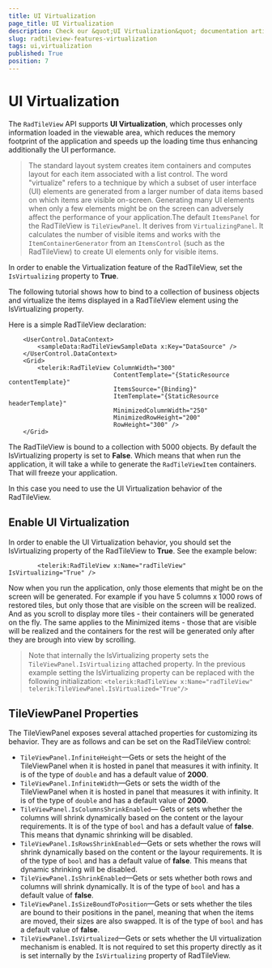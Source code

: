 ```yaml
---
title: UI Virtualization
page_title: UI Virtualization
description: Check our &quot;UI Virtualization&quot; documentation article for the RadTileView {{ site.framework_name }} control.
slug: radtileview-features-virtualization
tags: ui,virtualization
published: True
position: 7
---
```


# UI Virtualization

The `RadTileView` API supports __UI Virtualization__, which processes only information loaded in the viewable area, which reduces the memory footprint of the application and speeds up the loading time thus enhancing additionally the UI performance.

> The standard layout system creates item containers and computes layout for each item associated with a list control. The word "virtualize" refers to a technique by which a subset of user interface (UI) elements are generated from a larger number of data items based on which items are visible on-screen. Generating many UI elements when only a few elements might be on the screen can adversely affect the performance of your application.The default `ItemsPanel` for the RadTileView is `TileViewPanel`. It derives from `VirtualizingPanel`. It calculates the number of visible items and works with the `ItemContainerGenerator` from an `ItemsControl` (such as the RadTileView) to create UI elements only for visible items.

In order to enable the Virtualization feature of the RadTileView, set the `IsVirtualizing` property to __True__.

The following tutorial shows how to bind to a collection of business objects and virtualize the items displayed in a RadTileView element using the IsVirtualizing property.

Here is a simple RadTileView declaration:			


```XAML
	<UserControl.DataContext>
		<sampleData:RadTileViewSampleData x:Key="DataSource" />
	</UserControl.DataContext>
	<Grid>
		<telerik:RadTileView ColumnWidth="300" 
							 ContentTemplate="{StaticResource contentTemplate}"
							 ItemsSource="{Binding}"
							 ItemTemplate="{StaticResource headerTemplate}"
							 MinimizedColumnWidth="250"
							 MinimizedRowHeight="200"
							 RowHeight="300" />
	</Grid>
```

The RadTileView is bound to a collection with 5000 objects. By default the IsVirtualizing property is set to __False__. Which means that when run the application, it will take a while to generate the `RadTileViewItem` containers. That will freeze your application.

In this case you need to use the UI Virtualization behavior of the RadTileView.			

## Enable UI Virtualization

In order to enable the UI Virtualization behavior, you should set the IsVirtualizing property of the RadTileView to __True__. See the example below:				


```XAML
	    <telerik:RadTileView x:Name="radTileView" IsVirtualizing="True" />
```

Now when you run the application, only those elements that might be on the screen will be generated. For example if you have 5 columns x 1000 rows of restored tiles, but only those that are visible on the screen will be realized. And as you scroll to display more tiles - their containers will be generated on the fly. The same applies to the Minimized items - those that are visible will be realized and the containers for the rest will be generated only after they are brough into view by scrolling.

> Note that internally the IsVirtualizing property sets the `TileViewPanel.IsVirtualizing` attached property. In the previous example setting the IsVirtualizing property can be replaced with the following initialization:
> `<telerik:RadTileView x:Name="radTileView" telerik:TileViewPanel.IsVirtualized="True"/>`

## TileViewPanel Properties

The TileViewPanel exposes several attached properties for customizing its behavior. They are as follows and can be set on the RadTileView control:

* `TileViewPanel.InfiniteHeight`&mdash;Gets or sets the height of the TileViewPanel when it is hosted in panel that measures it with infinity. It is of the type of `double` and has a default value of __2000__.
* `TileViewPanel.InfiniteWidth`&mdash;Gets or sets the width of the TileViewPanel when it is hosted in panel that measures it with infinity. It is of the type of `double` and has a default value of __2000__.
* `TileViewPanel.IsColumnsShrinkEnabled`&mdash; Gets or sets whether the columns will shrink dynamically based on the content or the layour requirements. It is of the type of `bool` and has a default value of __false__. This means that dynamic shrinking will be disabled.
* `TileViewPanel.IsRowsShrinkEnabled`&mdash;Gets or sets whether the rows will shrink dynamically based on the content or the layour requirements. It is of the type of `bool` and has a default value of __false__. This means that dynamic shrinking will be disabled.
* `TileViewPanel.IsShrinkEnabled`&mdash;Gets or sets whether both rows and columns will shrink dynamically. It is of the type of `bool` and has a default value of __false__.
* `TileViewPanel.IsSizeBoundToPosition`&mdash;Gets or sets whether the tiles are bound to their positions in the panel, meaning that when the items are moved, their sizes are also swapped. It is of the type of `bool` and has a default value of __false__.
* `TileViewPanel.IsVirtualized`&mdash;Gets or sets whether the UI virtualization mechanism is enabled. It is not required to set this property directly as it is set internally by the `IsVirtualizing` property of RadTileView.